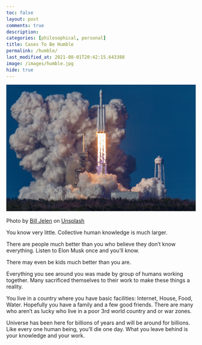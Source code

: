 ```yaml
---
toc: false
layout: post
comments: true
description:
categories: [philosophical, personal]
title: Cases To Be Humble
permalink: /humble/
last_modified_at: 2021-08-01T20:42:15.643388
image: /images/humble.jpg
hide: true
---
```

![](/images/humble.jpg)

Photo by <a href="https://unsplash.com/@billjelen?utm_source=unsplash&utm_medium=referral&utm_content=creditCopyText">Bill Jelen</a> on <a href="https://unsplash.com/s/photos/rocket?utm_source=unsplash&utm_medium=referral&utm_content=creditCopyText">Unsplash</a>
  
You know very little. Collective human knowledge is much larger.

There are people much better than you who believe they don’t know everything. Listen to Elon Musk once and you’ll know.

There may even be kids much better than you are.

Everything you see around you was made by group of humans working together. Many sacrificed themselves to their work to make these things a reality.

You live in a country where you have basic facilities: Internet, House, Food, Water. Hopefully you have a family and a few good friends. There are many who aren’t as lucky who live in a poor 3rd world country and or war zones.

Universe has been here for billions of years and will be around for billions. Like every one human being, you’ll die one day. What you leave behind is your knowledge and your work.
